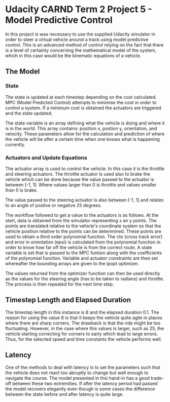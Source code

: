 # Udacity CARND Term 2 Project 5 - Model Predictive Control

In this project is was necessary to use the supplied Udacity simulator in order to steer a virtual vehicle around a track using model predictive control. This is an advanced method of control relying on the fact that there is a level of certainty concerning the mathematical model of the system, which in this case would be the kinematic equations of a vehicle.

## The Model
### State
The state is updated at each timestep depending on the cost calculated. MPC (Model Predicted Control) attempts to minimise the cost in order to control a system. If a minimum cost is obtained the actuators are triggered and the state updated.

The state variable is an array defining what the vehicle is doing and where it is in the world. This array contains: position x, postion y, orientation, and velocity. These parameters allow for the calculation and prediction of where the vehicle will be after a certain time when one knows what is happening currently.

### Actuators and Update Equations
The actuator array is used to control the vehicle. In this case it is the throttle and steering actuators. The throttle actuator is used also to brake the vehicle which can be done because the value passed to the actuator is between [-1, 1]. Where values larger than 0 is throttle and values smaller than 0 is brake.

The value passed to the steering actuator is also between [-1, 1] and relates to an angle of postive or negative 25 degrees.

The workflow followed to get a value to the actuators is as follows. At the start, data is obtained from the simulator representing x an y points. The points are translated relative to the vehicle's coordinate system so that the vehicle position relative to the points can be deterimined. These points are used to obtain a third order polynomial function. The cte (cross track error) and error in orientation (epsi) is calculated from the polynomial function in order to know how far off the vehicle is from the correct route. A state variable is set that is passed to the MPC funtion along with the coefficients of the polynomial function. Variable and actuator constraints are then set whereafter the bounding arrays are given to the ipopt optimizer.

The values returned from the optimizer function can then be used directly as the values for the steering angle (has to be taken to radians) and throttle. The process is then repeated for the next time step.

## Timestep Length and Elapsed Duration
The timestep length in this instance is 8 and the elapsed duration 0.1. The reason for using the value 8 is that it keeps the vehicle quite agile in places where there are sharp corners. The drawback is that the ride might be too fluctuating. However, in the case where this values is larger, such as 25, the vehicle starting correcting for corners to early which lead to large errors. Thus, for the selected speed and time constants the vehicle performs well.

## Latency
One of the methods to deal with latency is to set the parameters such that the vehicle does not react too abruptly to change but well enough to navigate the course. The model presented in thsi hand-in has a good trade-off between these two extremities. If after the latency period had passed the model recovers elegantly even though is some cases the difference between the state before and after latency is quite large.


